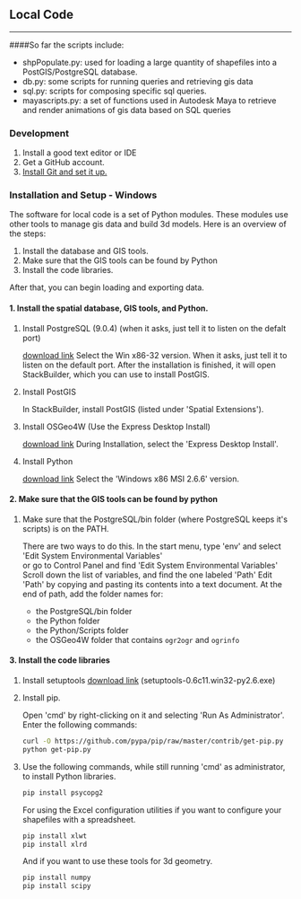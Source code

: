 ## Local Code ##

- - -

<!--This is a repository of scripts being used on the [Local Code Project](http://nicholas.demonchaux.com) which is currently in residency at the [Autodesk Idea Studio](http://usa.autodesk.com/ideastudio).-->
<!--These scripts are new, messy, and in development. Feel free to browse them, but don't expect them to work well or safely on your computer.  -->



####So far the scripts include:  
- shpPopulate.py: used for loading a large quantity of shapefiles into a PostGIS/PostgreSQL database.
- db.py: some scripts for running queries and retrieving gis data
- sql.py: scripts for composing specific sql queries.
- mayascripts.py: a set of functions used in Autodesk Maya to retrieve and render animations of gis data based on SQL queries

### Development

1. Install a good text editor or IDE
2. Get a GitHub account.
2. [Install Git and set it up.](http://help.github.com/win-set-up-git/)

### Installation and Setup - Windows

The software for local code is a set of Python modules. These modules use other
tools to manage gis data and build 3d models. Here is an overview of the steps:

1. Install the database and GIS tools.
2. Make sure that the GIS tools can be found by Python
3. Install the code libraries.

After that, you can begin loading and exporting data.

#### 1. Install the spatial database, GIS tools, and Python.

1. Install PostgreSQL (9.0.4) (when it asks, just tell it to listen on the
   defalt port)

    [download link](http://www.enterprisedb.com/products-services-training/pgdownload#windows)
    Select the Win x86-32 version.
    When it asks, just tell it to listen on the default port.
    After the installation is finished, it will open StackBuilder, which you
    can use to install PostGIS.

2. Install PostGIS 

    In StackBuilder, install PostGIS (listed under 'Spatial Extensions').

4. Install OSGeo4W (Use the Express Desktop Install)

    [download link](http://download.osgeo.org/osgeo4w/osgeo4w-setup.exe)
    During Installation, select the 'Express Desktop Install'.

4. Install Python

    [download link](http://www.python.org/download/releases/2.6.6/)
    Select the 'Windows x86 MSI 2.6.6' version.

#### 2. Make sure that the GIS tools can be found by python

1. Make sure that the PostgreSQL/bin folder (where PostgreSQL keeps it's
   scripts) is on the PATH.

    There are two ways to do this.
    In the start menu, type 'env' and select 'Edit System Environmental Variables'    
    or go to Control Panel and find 'Edit System Environmental Variables'
    Scroll down the list of variables, and find the one labeled 'Path'
    Edit 'Path' by copying and pasting its contents into a text document.
    At the end of path, add the folder names for:

    * the PostgreSQL/bin folder
    * the Python folder
    * the Python/Scripts folder
    * the OSGeo4W folder that contains `ogr2ogr` and `ogrinfo` 


#### 3. Install the code libraries

1. Install setuptools [download link](http://pypi.python.org/pypi/setuptools#files) (setuptools-0.6c11.win32-py2.6.exe)
2. Install pip.

    Open 'cmd' by right-clicking on it and selecting 'Run As Administrator'.
    Enter the following commands:

    ```bash
    curl -O https://github.com/pypa/pip/raw/master/contrib/get-pip.py
    python get-pip.py
    ```

3. Use the following commands, while still running 'cmd' as administrator, to
   install Python libraries.

    ```bash
    pip install psycopg2
    ```

    For using the Excel configuration utilities if you want to configure your
    shapefiles with a spreadsheet.

    ```bash
    pip install xlwt
    pip install xlrd
    ```

    And if you want to use these tools for 3d geometry.

    <!--This is a likely place for failure.-->
    ```bash
    pip install numpy
    pip install scipy
    ```


